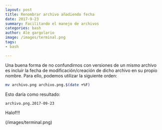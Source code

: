 ```yaml
---
layout: post
title: Renombrar archivo añadiendo fecha
date: 2017-9-23
summary: Facilitando el manejo de archivos
categories: bash
author: Ale gargolario
image: /images/terminal.png 
tags:
- bash

---
```

Una buena forma de no confundirnos con versiones de un mismo archivo es incluir la fecha de modificación/creación de dicho archivo en su propio nombre. Para ello, podemos utilizar la siguiente orden:

``` bash
mv archivo.png archivo.png.$(date +%F)
```
Esto daría como resultado:

``` bash
archivo.png.2017-09-23
```
Halof!!!

(/images/terminal.png)
